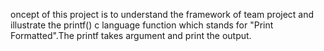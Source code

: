 oncept of this project is to understand the framework of team project and illustrate the printf() c language function which stands for "Print Formatted".The printf takes argument and print the output.
